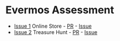 # Evermos Assessment

* [Issue 1](online-store) Online Store - [PR](../../pull/3) - [Issue](../../issues/1)
* [Issue 2](treasure_hunt) Treasure Hunt - [PR](../../pull/4) - [Issue](../../issues/2)
